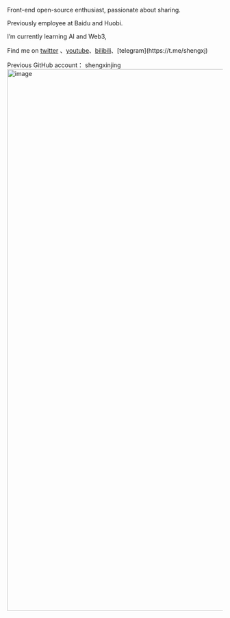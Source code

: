 Front-end open-source enthusiast, passionate about sharing.

Previously employee at Baidu and Huobi.

I’m currently learning AI and Web3, 

Find me on
[twitter](https://x.com/shengxj1) 、[youtube](https://www.youtube.com/@shengxj)、[bilibili](https://space.bilibili.com/26995758?)、[telegram](https://t.me/shengxj)

Previous GitHub account： shengxinjing
<img width="1265" alt="image" src="https://github.com/user-attachments/assets/861ba93c-02cd-456c-a176-262895835326">

<!--
**shengxj1/shengxj1** is a ✨ _special_ ✨ repository because its `README.md` (this file) appears on your GitHub profile.

Here are some ideas to get you started:

- 🔭 I’m currently working on ...
- 🌱 I’m currently learning ...
- 👯 I’m looking to collaborate on ...
- 🤔 I’m looking for help with ...
- 💬 Ask me about ...
- 📫 How to reach me: ...
- 😄 Pronouns: ...
- ⚡ Fun fact: ...
-->
